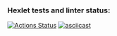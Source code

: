 ### Hexlet tests and linter status:
[![Actions Status](https://github.com/DenisRyapolov1/frontend-project-46/actions/workflows/hexlet-check.yml/badge.svg)](https://github.com/DenisRyapolov1/frontend-project-46/actions)
[![asciicast](https://asciinema.org/a/7B6s0yTF4aWjt1WhsaV2bzmzI.svg)](https://asciinema.org/a/7B6s0yTF4aWjt1WhsaV2bzmzI)